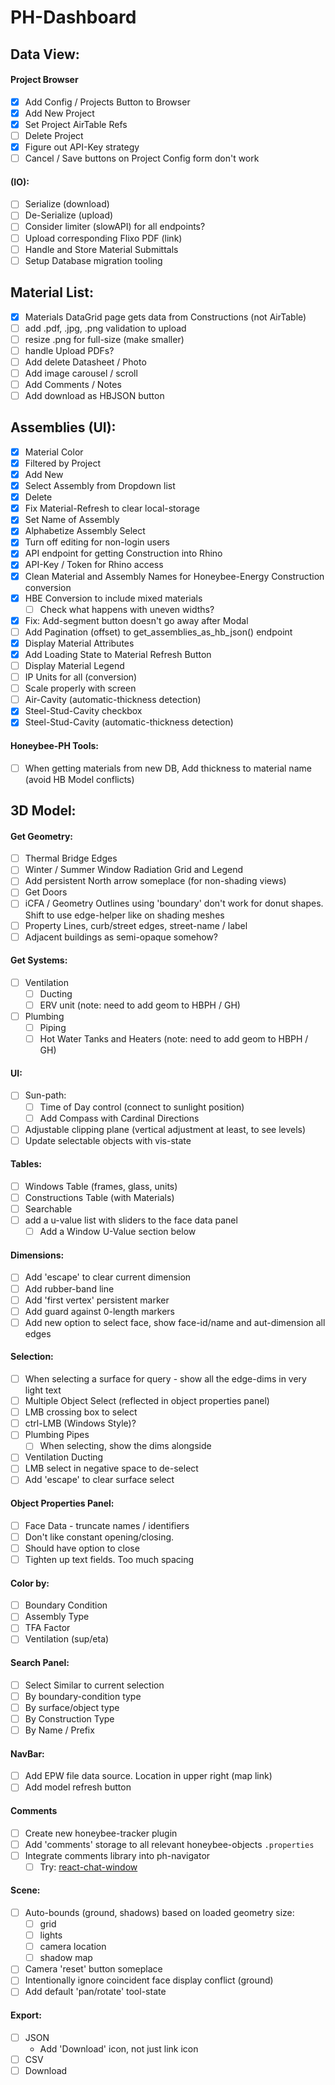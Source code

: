 # PH-Dashboard


## Data View:
#### Project Browser
- [x] Add Config / Projects Button to Browser
- [x] Add New Project
- [x] Set Project AirTable Refs
- [ ] Delete Project
- [x] Figure out API-Key strategy
- [ ] Cancel / Save buttons on Project Config form don't work

#### (IO):
- [ ] Serialize (download)
- [ ] De-Serialize (upload)
- [ ] Consider limiter (slowAPI) for all endpoints?
- [ ] Upload corresponding Flixo PDF (link)
- [ ] Handle and Store Material Submittals
- [ ] Setup Database migration tooling

## Material List:
- [x] Materials DataGrid page gets data from Constructions (not AirTable)
- [ ] add .pdf, .jpg, .png validation to upload
- [ ] resize .png for full-size (make smaller)
- [ ] handle Upload PDFs?
- [ ] Add delete Datasheet / Photo
- [ ] Add image carousel / scroll
- [ ] Add Comments / Notes
- [ ] Add download as HBJSON button

## Assemblies (UI):
- [x] Material Color
- [x] Filtered by Project
- [x] Add New
- [x] Select Assembly from Dropdown list
- [x] Delete
- [x] Fix Material-Refresh to clear local-storage
- [x] Set Name of Assembly
- [x] Alphabetize Assembly Select
- [x] Turn off editing for non-login users
- [x] API endpoint for getting Construction into Rhino
- [x] API-Key / Token for Rhino access
- [x] Clean Material and Assembly Names for Honeybee-Energy Construction conversion
- [x] HBE Conversion to include mixed materials
  - [ ] Check what happens with uneven widths?
- [x] Fix: Add-segment button doesn't go away after Modal
- [ ] Add Pagination (offset) to get_assemblies_as_hb_json() endpoint
- [x] Display Material Attributes
- [x] Add Loading State to Material Refresh Button
- [ ] Display Material Legend
- [ ] IP Units for all (conversion)
- [ ] Scale properly with screen
- [ ] Air-Cavity (automatic-thickness detection)
- [x] Steel-Stud-Cavity checkbox
- [x] Steel-Stud-Cavity (automatic-thickness detection)

#### Honeybee-PH Tools:
- [ ] When getting materials from new DB, Add thickness to material name (avoid HB Model conflicts)


## 3D Model:
#### Get Geometry:
- [ ] Thermal Bridge Edges
- [ ] Winter / Summer Window Radiation Grid and Legend
- [ ] Add persistent North arrow someplace (for non-shading views)
- [ ] Get Doors
- [ ] iCFA / Geometry Outlines using 'boundary' don't work for donut shapes. Shift to use edge-helper like on shading meshes
- [ ] Property Lines, curb/street edges, street-name / label
- [ ] Adjacent buildings as semi-opaque somehow?

#### Get Systems:
- [ ] Ventilation
  - [ ] Ducting 
  - [ ] ERV unit (note: need to add geom to HBPH / GH)
- [ ] Plumbing
  - [ ] Piping
  - [ ] Hot Water Tanks and Heaters (note: need to add geom to HBPH / GH)

#### UI:
- [ ] Sun-path:
  - [ ] Time of Day control (connect to sunlight position)
  - [ ] Add Compass with Cardinal Directions
- [ ] Adjustable clipping plane (vertical adjustment at least, to see levels)
- [ ] Update selectable objects with vis-state

#### Tables:
- [ ] Windows Table (frames, glass, units)
- [ ] Constructions Table (with Materials)
- [ ] Searchable
- [ ] add a u-value list with sliders to the face data panel 
  - [ ] Add a Window U-Value section below

#### Dimensions:
- [ ] Add 'escape' to clear current dimension
- [ ] Add rubber-band line
- [ ] Add 'first vertex' persistent marker
- [ ] Add guard against 0-length markers
- [ ] Add new option to select face, show face-id/name and aut-dimension all edges

#### Selection:
- [ ] When selecting a surface for query - show all the edge-dims in very light text
- [ ] Multiple Object Select (reflected in object properties panel)
- [ ] LMB crossing box to select
- [ ] ctrl-LMB (Windows Style)?
- [ ] Plumbing Pipes
  - [ ] When selecting, show the dims alongside
- [ ] Ventilation Ducting
- [ ] LMB select in negative space to de-select
- [ ] Add 'escape' to clear surface select

#### Object Properties Panel:
- [ ] Face Data - truncate names / identifiers
- [ ] Don't like constant opening/closing. 
- [ ] Should have option to close
- [ ] Tighten up text fields. Too much spacing

#### Color by:
- [ ] Boundary Condition
- [ ] Assembly Type
- [ ] TFA Factor
- [ ] Ventilation (sup/eta)

#### Search Panel:
- [ ] Select Similar to current selection
- [ ] By boundary-condition type
- [ ] By surface/object type
- [ ] By Construction Type
- [ ] By Name / Prefix 

#### NavBar:
- [ ] Add EPW file data source. Location in upper right (map link)
- [ ] Add model refresh button

#### Comments 
- [ ] Create new honeybee-tracker plugin
- [ ] Add 'comments' storage to all relevant honeybee-objects `.properties`
- [ ] Integrate comments library into ph-navigator
  - [ ] Try: [react-chat-window](https://www.npmjs.com/package/react-chat-window?activeTab=readme)

#### Scene:
- [ ] Auto-bounds (ground, shadows) based on loaded geometry size:
  - [ ] grid
  - [ ] lights
  - [ ] camera location
  - [ ] shadow map
- [ ] Camera 'reset' button someplace
- [ ] Intentionally ignore coincident face display conflict (ground)
- [ ] Add default 'pan/rotate' tool-state

#### Export:
- [ ] JSON
  -  Add 'Download' icon, not just link icon 
- [ ] CSV
- [ ] Download
